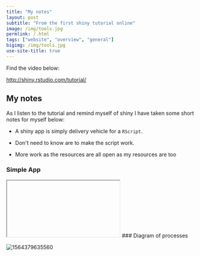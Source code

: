 ```yaml
---
title: "My notes"
layout: post
subtitle: "From the first shiny tutorial online"
image: /img/tools.jpg
permlink: /.html
tags: ["website", "overview", "general"]
bigimg: /img/tools.jpg
use-site-title: true
---
```


Find the video below:

http://shiny.rstudio.com/tutorial/

## My notes

As I listen to the tutorial and remind myself of shiny I have taken some short notes for myself below:

- A shiny app is simply delivery vehicle for a `RScript`.

- Don't need to know are to make the script work.

- More work as the resources are all open as my resources are too

### Simple App

<iframe></iframe>
### Diagram of processes



![1564379635560](../../img/1564379635560.png)


